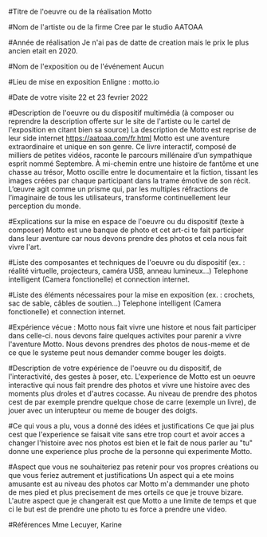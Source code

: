 #Titre de l'oeuvre ou de la réalisation
Motto

#Nom de l'artiste ou de la firme
Cree par le studio AATOAA

#Année de réalisation
Je n'ai pas de datte de creation mais le prix le plus ancien etait en 2020.

#Nom de l'exposition ou de l'événement
Aucun

#Lieu de mise en exposition
Enligne : motto.io

#Date de votre visite
22 et 23 fevrier 2022

#Description de l'oeuvre ou du dispositif multimédia (à composer ou reprendre la description offerte sur le site de l'artiste ou le cartel de l'exposition en citant bien sa source)
La description de Motto est reprise de leur side internet https://aatoaa.com/fr.html
Motto est une aventure extraordinaire et unique en son genre. Ce livre interactif, composé de milliers de petites vidéos, raconte le parcours millénaire d’un sympathique esprit nommé Septembre. À mi-chemin entre une histoire de fantôme et une chasse au trésor, Motto oscille entre le documentaire et la fiction, tissant les images créées par chaque participant dans la trame émotive de son récit. L’œuvre agit comme un prisme qui, par les multiples réfractions de l’imaginaire de tous les utilisateurs, transforme continuellement leur perception du monde.

#Explications sur la mise en espace de l'oeuvre ou du dispositif (texte à composer)
Motto est une banque de photo et cet art-ci te fait participer dans leur aventure car nous devons prendre des photos et cela nous fait vivre l'art. 

#Liste des composantes et techniques de l'oeuvre ou du dispositif (ex. : réalité virtuelle, projecteurs, caméra USB, anneau lumineux...)
Telephone intelligent (Camera fonctionelle) et connection internet.

#Liste des éléments nécessaires pour la mise en exposition (ex. : crochets, sac de sable, câbles de soutien...)
Telephone intelligent (Camera fonctionelle) et connection internet.

#Expérience vécue :
Motto nous fait vivre une histore et nous fait participer dans celle-ci. nous devons faire quelques activites pour parenir a vivre l'aventure Motto. Nous devons prendres des photos de nous-meme et de ce que le systeme peut nous demander comme bouger les doigts.

#Description de votre expérience de l'oeuvre ou du dispositif, de l'interactivité, des gestes à poser, etc.
L'experience de Motto est un oeuvre interactive qui nous fait prendre des photos et vivre une histoire avec des moments plus droles et d'autres cocasse. Au niveau de prendre des photos cest de par exemple prendre quelque chose de carre (exemple un livre), de jouer avec un interupteur ou meme de bouger des doigts.

#Ce qui vous a plu, vous a donné des idées et justifications
Ce que jai plus cest que l'experience se faisait vite sans etre trop court et avoir acces a changer l'histoire avec nos photos est bien et le fait de nous parler au "tu" donne une experience plus proche de la personne qui experimente Motto.

#Aspect que vous ne souhaiteriez pas retenir pour vos propres créations ou que vous feriez autrement et justifications
Un aspect qui a ete moins amusante est au niveau des photos car Motto m'a demmander une photo de mes pied et plus precisement de mes orteils ce que je trouve bizare. L'autre aspect que je changerait est que Motto a une limite de temps et que ci le but est de prendre une photo tu es force a prendre une video.

#Références
Mme Lecuyer, Karine 
